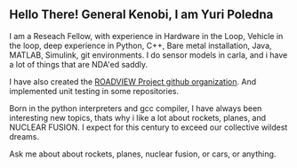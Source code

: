 ## Hello There! General Kenobi, I am Yuri Poledna

I am a Reseach Fellow, with experience in Hardware in the Loop, Vehicle in the loop, deep experience in Python, C++, Bare metal installation, Java, MATLAB, Simulink, git environments. I do sensor models in carla, and i have a lot of things that are NDA'ed saddly.

I have also created the [ROADVIEW Project github organization](https://github.com/roadview-project/). And implemented unit testing in some repositories.

Born in the python interpreters and gcc compiler, I have always been interesting new topics, thats why i like a lot about rockets, planes, and NUCLEAR FUSION.
I expect for this century to exceed our collective wildest dreams.

Ask me about about rockets, planes, nuclear fusion, or cars, or anything.

<!--
**poledna/poledna** is a ✨ _special_ ✨ repository because its `README.md` (this file) appears on your GitHub profile.

Here are some ideas to get you started:

- 🔭 I’m currently working on ...
- 🌱 I’m currently learning ...
- 👯 I’m looking to collaborate on ...
- 🤔 I’m looking for help with ...
- 💬 Ask me about ...
- 📫 How to reach me: ...
- 😄 Pronouns: ...
- ⚡ Fun fact: ...
-->
